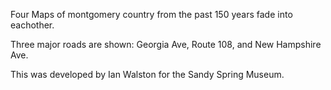 Four Maps of montgomery country from the past 150 years fade into eachother. 

Three major roads are shown: Georgia Ave, Route 108, and New Hampshire Ave. 

This was developed by Ian Walston for the Sandy Spring Museum. 